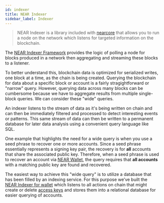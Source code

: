 ```yaml
---
id: indexer
title: NEAR Indexer
sidebar_label: Indexer
---
```


> NEAR Indexer is a library included with [nearcore](https://github.com/near/nearcore) that allows you to run a node on the network which listens for targeted information on the blockchain.

The [NEAR Indexer Framework](https://github.com/near/nearcore/tree/master/chain/indexer) provides the logic of polling a node for blocks produced in a network then aggregating and streaming these blocks to a listener.

To better understand this, blockchain data is optimized for serialized writes, one block at a time, as the chain is being created. Querying the blockchain for data about a specific block or account is a fairly stragightforward or "narrow" query. However, querying data across many blocks can be cumbersome because we have to aggregate results from multiple single-block queries. We can consider these "wide" queries.

An indexer listens to the stream of data as it's being written on chain and can then be immediately filtered and processed to detect interesting events or patterns. This same stream of data can then be written to a permanent database for later data analysis using a convenient query language like SQL.

One example that highlights the need for a wide query is when you use a seed phrase to recover one or more accounts. Since a seed phrase essentially represents a signing key pair, the recovery is for **all** accounts that share the associated public key. Therefore, when a seed phrase is used to recover an account via [NEAR Wallet](https://wallet.near.org/), the query requires that **all accounts** with a matching public key are found and recovered.

The easiest way to achieve this "wide query" is to utilize a database that has been filled by an indexing service. For this purpose we’ve built the [NEAR Indexer for wallet](https://github.com/near/near-indexer-for-wallet) which listens to all actions on chain that might create or delete [access keys](/docs/concepts/account#access-keys) and stores them into a relational database for easier querying of accounts.
